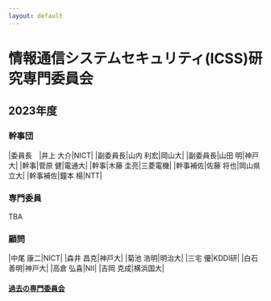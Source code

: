 ```yaml
---
layout: default
---
```


# 情報通信システムセキュリティ(ICSS)研究専門委員会

## 2023年度

### 幹事団

|委員長　|井上 大介|NICT|
|副委員長|山内 利宏|岡山大|
|副委員長|山田 明|神戸大|
|幹事|菅原 健|電通大|
|幹事|木藤 圭亮|三菱電機|
|幹事補佐|佐藤 将也|岡山県立大|
|幹事補佐|鐘本 楊|NTT|

### 専門委員
TBA

### 顧問

|中尾 康二|NICT|
|森井 昌克|神戸大|
|菊池 浩明|明治大|
|三宅 優|KDDI研|
|白石 善明|神戸大|
|高倉 弘喜|NII|
|吉岡 克成|横浜国大|

#### [過去の専門委員会](committee-past.html)
